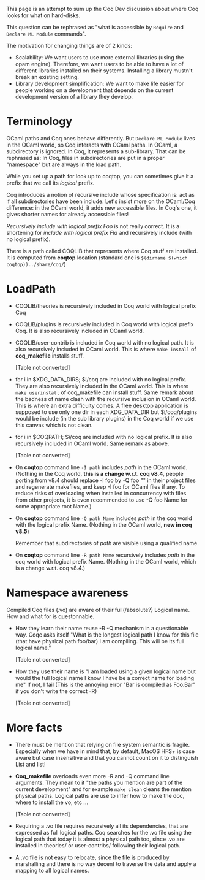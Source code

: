 This page is an attempt to sum up the Coq Dev discussion about where Coq looks for what on hard-disks.

This question can be rephrased as "what is accessible by `Require` and `Declare ML Module` commands".

The motivation for changing things are of 2 kinds:

-   Scalability: We want users to use more external libraries (using the opam engine). Therefore, we want users to be able to have a lot of different libraries installed on their systems. Installing a library mustn't break an existing setting.
-   Library development simplification: We want to make life easier for people working on a development that depends on the current development version of a library they develop.

Terminology
===========

OCaml paths and Coq ones behave differently. But `Declare ML Module` lives in the OCaml world, so Coq interacts with OCaml paths. In OCaml, a subdirectory is ignored. In Coq, it represents a sub-library. That can be rephrased as: In Coq, files in subdirectories are put in a proper "namespace" but are always in the load path.

While you set up a path for look up to coqtop, you can sometimes give it a prefix that we call its *logical* prefix.

Coq introduces a notion of recursive include whose specification is: act as if all subdirectories have been include. Let's insist more on the OCaml/Coq difference: in the OCaml world, it adds new accessible files. In Coq's one, it gives shorter names for already accessible files!

*Recursively include with logical prefix Foo* is not really correct. It is a shortening for *include with logical prefix Fla* and recursively include (with no logical prefix).

There is a path called COQLIB that represents where Coq stuff are installed. It is computed from **coqtop** location (standard one is `$(dirname $(which coqtop))../share/coq/`)

LoadPath
========

-   COQLIB/theories is recursively included in Coq world with logical prefix Coq
-   COQLIB/plugins is recursively included in Coq world with logical prefix Coq. It is also recursively included in OCaml world.
-   COQLIB/user-contrib is included in Coq world with no logical path. It is also recursively included in OCaml world. This is where `make install` of **coq\_makefile** installs stuff.

    \[Table not converted\]

-   for i in $XDG\_DATA\_DIRS; $i/coq are included with no logical prefix. They are also recursively included in the OCaml world. This is where `make userinstall` of coq\_makefile can install stuff. Same remark about the badness of name clash with the recursive inclusion in OCaml world. This is where an extra difficulty comes. A free desktop application is supposed to use only one dir in each XDG\_DATA\_DIR but $i/coq/plugins would be include (in the sub library plugins) in the Coq world if we use this canvas which is not clean.
-   for i in $COQPATH; $i/coq are included with no logical prefix. It is also recursively included in OCaml world. Same remark as above.

    \[Table not converted\]

-   On **coqtop** command line `-I path` includes *path* in the OCaml world. (Nothing in the Coq world, **this is a change w.r.t. coq v8.4**, people porting from v8.4 should replace -I foo by -Q foo "" in their project files and regenerate makefiles, and keep -I foo for OCaml files if any. To reduce risks of overloading when installed in concurrency with files from other projects, it is even recommended to use -Q foo Name for some appropriate root Name.)
-   On **coqtop** command line `-Q path Name` includes *path* in the coq world with the logical prefix Name. (Nothing in the OCaml world, **new in coq v8.5**)

    Remember that subdirectories of *path* are visible using a qualified name.

-   On **coqtop** command line `-R path Name` recursively includes *path* in the coq world with logical prefix Name. (Nothing in the OCaml world, which is a change w.r.t. coq v8.4.)

Namespace awareness
===================

Compiled Coq files (.vo) are aware of their full(/absolute?) Logical name. How and what for is questonnable.

-   How they learn their name reuse -R -Q mechanism in a questionable way. Coqc asks itself "What is the longest logical path I know for this file (that have physical path foo/bar) I am compiling. This will be its full logical name."

    \[Table not converted\]

-   How they use their name is "I am loaded using a given logical name but would the full logical name I know I have be a correct name for loading me" If not, I fail (This is the annoying error "Bar is compiled as Foo.Bar" if you don't write the correct -R)

    \[Table not converted\]

More facts
==========

-   There must be mention that relying on file system semantic is fragile. Especially when we have in mind that, by default, MacOS HFS+ is case aware but case insensitive and that you cannot count on it to distinguish List and list!
-   **Coq\_makefile** overloads even more -R and -Q command line arguments. They mean to it "the paths you mention are part of the current development" and for example `make clean` cleans the mention physical paths. Logical paths are use to infer how to make the doc, where to install the vo, etc ...

    \[Table not converted\]

-   Requiring a .vo file requires recursively all its dependencies, that are expressed as full logical paths. Coq searches for the .vo file using the logical path that today it is almost a physical path too, since .vo are installed in theories/ or user-contribs/ following their logical path.
-   A .vo file is not easy to relocate, since the file is produced by marshalling and there is no way decent to traverse the data and apply a mapping to all logical names.


